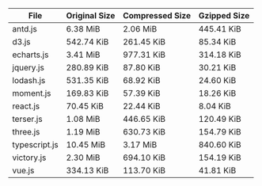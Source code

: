 | File | Original Size | Compressed Size | Gzipped Size |
| --- | --- | --- | --- |
| antd.js | 6.38 MiB | 2.06 MiB | 445.41 KiB |
| d3.js | 542.74 KiB | 261.45 KiB | 85.34 KiB |
| echarts.js | 3.41 MiB | 977.31 KiB | 314.18 KiB |
| jquery.js | 280.89 KiB | 87.80 KiB | 30.21 KiB |
| lodash.js | 531.35 KiB | 68.92 KiB | 24.60 KiB |
| moment.js | 169.83 KiB | 57.39 KiB | 18.26 KiB |
| react.js | 70.45 KiB | 22.44 KiB | 8.04 KiB |
| terser.js | 1.08 MiB | 446.65 KiB | 120.49 KiB |
| three.js | 1.19 MiB | 630.73 KiB | 154.79 KiB |
| typescript.js | 10.45 MiB | 3.17 MiB | 840.60 KiB |
| victory.js | 2.30 MiB | 694.10 KiB | 154.19 KiB |
| vue.js | 334.13 KiB | 113.70 KiB | 41.81 KiB |
